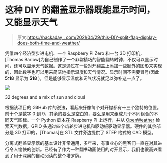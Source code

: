 # 这种 DIY 的翻盖显示器既能显示时间，又能显示天气

> 原文:[https://hackaday . com/2021/04/29/this-DIY-split-flap-display-does-both-time-and-weather/](https://hackaday.com/2021/04/29/this-diy-split-flap-display-does-both-time-and-weather/)

凭借四个经济型步进电机、一个 Raspberry Pi Zero 和一台 3D 打印机，[Thomas Barlow]为自己制作了一个非常精巧的智能翻转时钟，不仅可以显示时间，还可以显示天气数据。这是通过在一些对开翻盖上添加一些额外的图形来实现的，因此数字也可以用来简洁地指示温度和天气情况。显示时间不需要冒号(因此 **5:18** 显示为 **518** )，但是能够显示温度和天气状况就足以弥补这一点了。

[![](../Images/d7ed53f39e4c5bf965ffea327c7b0a39.png)](https://hackaday.com/wp-content/uploads/2021/04/Split-flap-weather-clock-temp.png)

32 degrees and a mix of sun and cloud

根据该项目的 GitHub 库的说法，看起来好像每个对开襟都有十三个独特的位置。前十个是数字 0 到 9，其余的要么是空白的，要么是用来组成几个不同组合的不同天气图标。一个 Python 脚本在 Raspberry Pi 上运行，并从 [OpenWeather](https://openweathermap.org/api) 检索天气数据，GPIO 头通过四个齿轮步进电机和驱动板驱动显示器。硬件的其余部分是 3D 打印的，[Thomas]在 STL 文件旁边提供了 STEP 格式的 CAD 模型。

分离式翻盖显示器的基本设计非常通用，多年来，有事业心的黑客们一直在对其进行令人愉快的创新。已经有了作为一种翻书动画使用的对开显示，我们也很高兴看到了用于深奥的自动阅读的整个塔罗牌。